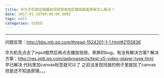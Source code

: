 ```yaml
---
title: 华为手机微信端播放视频使用同层播放画面黑屏怎么解决？
date: 2017-01-16T00:00:00.000Z
tags: null
categories: VIDEO
---
```


--------------------------------------------------------------------------------

<!-- more -->

 问题反馈：<http://bbs.mb.qq.com/thread-1524201-1-1.html#2155836>

华为机先点击了input框然后再点击播放视频，黑屏的bug，有没有解决方案?
解决方案：<http://res.imtt.qq.com/qqbrowser/js/test-x5-video-player-type.html>
早已解决 代码里加canvas标签就可以了 之前没发现同层的例子里就加了canvas 但是还不知道原理。。。

